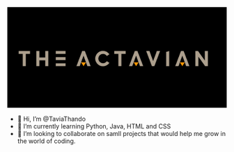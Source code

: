 <img src="img/actavian.png"/>

- 👋 Hi, I’m @TaviaThando
- 🌱 I’m currently learning Python, Java, HTML and CSS
- 💞️ I’m looking to collaborate on samll projects that would help me grow in the world of coding.


<!---
TaviaThando/TaviaThando is a ✨ special ✨ repository because its `README.md` (this file) appears on your GitHub profile.
You can click the Preview link to take a look at your changes.
--->
